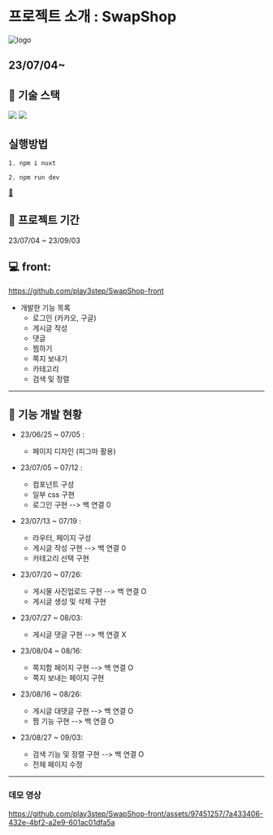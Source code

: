 
# 프로젝트 소개 : SwapShop

![logo](https://github.com/play3step/SwapShop-front/assets/97451257/93b9794a-53dd-4ccc-86ce-07ebc4120993)

23/07/04~
---

## 📖 기술 스택

<div>
<img src="https://img.shields.io/badge/git-F05032?style=for-the-badge&logo=git&logoColor=white">
<img src="https://img.shields.io/badge/Nuxt.js-00DC82?style=for-the-badge&logo=nuxtdotjs&logoColor=white">
</div>   


## 실행방법
  ```
  1. npm i nuxt

  2. npm run dev

  ```
<a href ="https://nomadcoders.co/dashboard">📆</a>


## 📆 프로젝트 기간
23/07/04 ~ 23/09/03

## 💻 front: 
https://github.com/play3step/SwapShop-front 


- 개발한 기능 목록
  - 로그인 (카카오, 구글)
  - 게시글 작성
  - 댓글
  - 찜하기
  - 쪽지 보내기
  - 카테고리
  - 검색 및 정렬
    

---
## 📝 기능 개발 현황
- 23/06/25 ~ 07/05 :
    - 페이지 디자인 (피그마 활용)
 
- 23/07/05 ~ 07/12 :
    - 컴포넌트 구성
    - 일부 css 구현
    - 로그인 구현 --> 백 연결 0

- 23/07/13 ~ 07/19 :
    - 라우터, 페이지 구성
    - 게시글 작성 구현 --> 백 연결 0
    - 카테고리 선택 구현
 
- 23/07/20 ~ 07/26: 
    - 게시물 사진업로드 구현 --> 백 연결 O
    - 게시글 생성 및 삭제 구현

- 23/07/27 ~ 08/03:
    - 게시글 댓글 구현 --> 백 연결 X

- 23/08/04 ~ 08/16:
    - 쪽지함 페이지 구현 --> 백 연결 O
    - 쪽지 보내는 페이지 구현

 - 23/08/16 ~ 08/26:
    - 게시글 대댓글 구현 --> 백 연결 O
    - 찜 기능 구현 --> 백 연결 O

 - 23/08/27 ~ 09/03:
    - 검색 기능 및 정렬 구현 --> 백 연결 O
    - 전체 페이지 수정
---
### 데모 영상

https://github.com/play3step/SwapShop-front/assets/97451257/7a433406-432e-4bf2-a2e9-601ac01dfa5a


